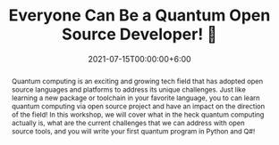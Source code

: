 ---
title: Everyone Can Be a Quantum Open Source Developer! 💖
subtitle: 
event: Grace Hopper Summer Open Source day 2021
eventUrl: https://ghc.anitab.org/programs-and-awards/open-source-day/
eventAsset: # /static/kaiser-NDNC17-abstract.pdf
location: Online
video: #full url
slides: 
code: https://github.com/crazy4pi314/osd-2021-qsharp
date: 2021-07-15T00:00:00+6:00
abstract: |
  Quantum computing is an exciting and growing tech field that has adopted open source languages and platforms to address its unique challenges. Just like learning a new package or toolchain in your favorite language, you to can learn quantum computing via open source project and have an impact on the direction of the field! In this workshop, we will cover what in the heck quantum computing actually is, what are the current challenges that we can address with open source tools, and you will write your first quantum program in Python and Q#!
tags:
  - quantum
  - qsharp
  - oss
  - workshop
---